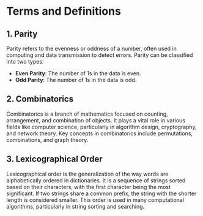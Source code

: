# Terms and Definitions

## 1. Parity
 Parity refers to the evenness or oddness of a number, often used in computing and data transmission to detect errors. Parity can be classified into two types:
- **Even Parity**: The number of 1s in the data is even.
- **Odd Parity**: The number of 1s in the data is odd.

## 2. Combinatorics
 Combinatorics is a branch of mathematics focused on counting, arrangement, and combination of objects. It plays a vital role in various fields like computer science, particularly in algorithm design, cryptography, and network theory. Key concepts in combinatorics include permutations, combinations, and graph theory.

## 3. Lexicographical Order
 Lexicographical order is the generalization of the way words are alphabetically ordered in dictionaries. It is a sequence of strings sorted based on their characters, with the first character being the most significant. If two strings share a common prefix, the string with the shorter length is considered smaller. This order is used in many computational algorithms, particularly in string sorting and searching.
 
